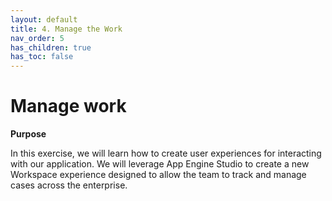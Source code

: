 ```yaml
---
layout: default
title: 4. Manage the Work
nav_order: 5
has_children: true
has_toc: false
---
```


# Manage work

**Purpose**

In this exercise, we will learn how to create user experiences for interacting with our application. We will leverage App Engine Studio to create a new Workspace experience designed to allow the team to track and manage cases across the enterprise.
